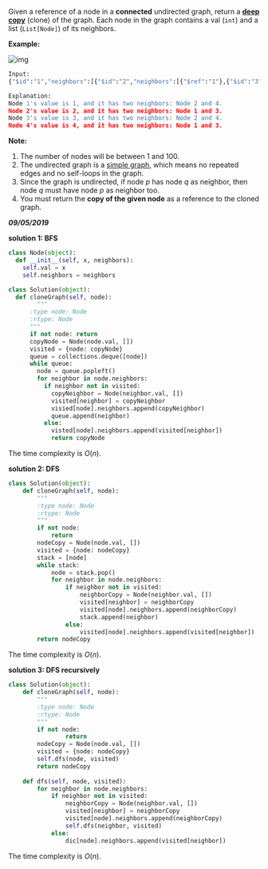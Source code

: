 Given a reference of a node in a **connected** undirected graph, return a [**deep copy**](https://en.wikipedia.org/wiki/Object_copying#Deep_copy) (clone) of the graph. Each node in the graph contains a val (`int`) and a list (`List[Node]`) of its neighbors.

 

**Example:**

![img](https://assets.leetcode.com/uploads/2019/02/19/113_sample.png)

```python
Input:
{"$id":"1","neighbors":[{"$id":"2","neighbors":[{"$ref":"1"},{"$id":"3","neighbors":[{"$ref":"2"},{"$id":"4","neighbors":[{"$ref":"3"},{"$ref":"1"}],"val":4}],"val":3}],"val":2},{"$ref":"4"}],"val":1}

Explanation:
Node 1's value is 1, and it has two neighbors: Node 2 and 4.
Node 2's value is 2, and it has two neighbors: Node 1 and 3.
Node 3's value is 3, and it has two neighbors: Node 2 and 4.
Node 4's value is 4, and it has two neighbors: Node 1 and 3.
```

 

**Note:**

1. The number of nodes will be between 1 and 100.
2. The undirected graph is a [simple graph](https://en.wikipedia.org/wiki/Graph_(discrete_mathematics)#Simple_graph), which means no repeated edges and no self-loops in the graph.
3. Since the graph is undirected, if node *p* has node *q* as neighbor, then node *q* must have node *p* as neighbor too.
4. You must return the **copy of the given node** as a reference to the cloned graph.

***09/05/2019***

**solution 1: BFS**

```python
class Node(object):
  def __init__(self, x, neighbors):
    self.val = x
    self.neighbors = neighbors

class Solution(object):
  def cloneGraph(self, node):
    	"""
      :type node: Node
      :rtype: Node
      """
      if not node: return
      copyNode = Node(node.val, [])
      visited = {node: copyNode}
      queue = collections.deque([node])
      while queue:
        node = queue.popleft()
        for neighbor in node.neighbors:
          if neighbor not in visited:
            copyNeighbor = Node(neighbor.val, [])
            visited[neighbor] = copyNeighbor
            visied[node].neighbors.append(copyNeighbor)
            queue.append(neighbor)
          else:
            visted[node].neighbors.append(visited[neighbor])
			return copyNode
```

The time complexity is $O(n)$.

**solution 2: DFS**

```python
class Solution(object):
    def cloneGraph(self, node):
        """
        :type node: Node
        :rtype: Node
        """
        if not node:
            return 
        nodeCopy = Node(node.val, [])
        visited = {node: nodeCopy}
        stack = [node]
        while stack:
            node = stack.pop()
            for neighbor in node.neighbors:
                if neighbor not in visited:
                    neighborCopy = Node(neighbor.val, [])
                    visited[neighbor] = neighborCopy
                    visited[node].neighbors.append(neighborCopy)
                    stack.append(neighbor)
                else:
                    visited[node].neighbors.append(visited[neighbor])
        return nodeCopy
```

The time complexity is $O(n)$.

**solution 3: DFS recursively**

```python
class Solution(object):
    def cloneGraph(self, node):
        """
        :type node: Node
        :rtype: Node
        """
        if not node:
        		return 
        nodeCopy = Node(node.val, [])
        visited = {node: nodeCopy}
        self.dfs(node, visited)
        return nodeCopy
    
    def dfs(self, node, visited):
        for neighbor in node.neighbors:
            if neighbor not in visited:
                neighborCopy = Node(neighbor.val, [])
                visited[neighbor] = neighborCopy
                visited[node].neighbors.append(neighborCopy)
                self.dfs(neighbor, visited)
            else:
                dic[node].neighbors.append(visited[neighbor])        
```

The time complexity is $O(n)$.

